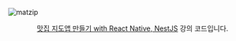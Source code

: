 ![matzip](https://github.com/InKyoJeong/Matzip/assets/48676844/82cc0530-3f6a-4953-a913-10597f2ff8ca)

<p align="center"><a href="https://inf.run/3emFd">맛집 지도앱 만들기 with React Native, NestJS</a> 강의 코드입니다.</p>
